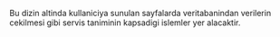 Bu dizin altinda kullaniciya sunulan sayfalarda veritabanindan verilerin cekilmesi gibi servis taniminin kapsadigi islemler yer alacaktir.